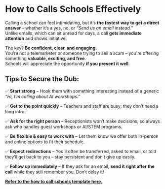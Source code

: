 # How to Calls Schools Effectively

Calling a school can feel intimidating, but it’s **the fastest way to get a direct answer** – whether it’s a yes, no, or _“Send us an email instead.”_  
Unlike emails, which can sit unread for days, a call **gets immediate attention** and shows initiative.

The key? **Be confident, clear, and engaging.**  
You’re not a telemarketer or someone trying to sell a scam – you're offering something **valuable, exciting, and free**.  
Schools will appreciate the opportunity **if you present it well**.

## Tips to Secure the Dub:

✅ **Start strong** – Hook them with something interesting instead of a generic _“Hi, I’m calling about AI workshops.”_

✅ **Get to the point quickly** – Teachers and staff are busy; they don’t need a long intro.

✅ **Ask for the right person** – Receptionists won’t make decisions, so always ask who handles guest workshops or AI/STEM programs.

✅ **Be flexible & easy to work with** – Let them know we offer both in-person and online options to fit their schedule.

✅ **Expect redirections** – You’ll often be transferred, asked to email, or told they’ll get back to you – stay persistent and don’t give up easily.

✅ **Follow up immediately** – If they ask for an email, **send it right after the call** while they still remember you. Don’t delay it!

**[Refer to the how to call schools template here.](https://docs.google.com/document/d/1z_6IIjbaj-n9WPzyedRh4ICygmidI88HN0yCJUkP_8o/edit?usp=sharing)**

